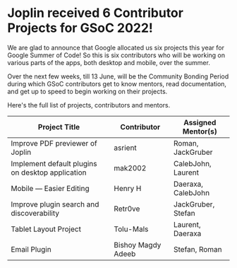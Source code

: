 # Joplin received 6 Contributor Projects for GSoC 2022!

We are glad to announce that Google allocated us six projects this year for Google Summer of Code! So this is six contributors who will be working on various parts of the apps, both desktop and mobile, over the summer.

Over the next few weeks, till 13 June, will be the Community Bonding Period during which GSoC contributors get to know mentors, read documentation, and get up to speed to begin working on their projects.

Here's the full list of projects, contributors and mentors.

| Project Title                                    | Contributor        | Assigned Mentor(s) |
| ------------------------------------------------ | ------------------ | ------------------ |
| Improve PDF previewer of Joplin                  | asrient            | Roman, JackGruber  |
| Implement default plugins on desktop application | mak2002            | CalebJohn, Laurent |
| Mobile — Easier Editing                          | Henry H            | Daeraxa, CalebJohn |
| Improve plugin search and discoverability        | Retr0ve            | JackGruber, Stefan |
| Tablet Layout Project                            | Tolu-Mals          | Laurent, Daeraxa   |
| Email Plugin                                     | Bishoy Magdy Adeeb | Stefan, Roman      |
